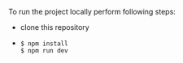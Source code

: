 To run the project locally perform following steps:
- clone this repository
-
  ```
  $ npm install
  $ npm run dev
  ```
